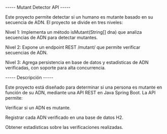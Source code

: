 ----- Mutant Detector API -----

Este proyecto permite detectar si un humano es mutante basado en su secuencia de ADN. El proyecto se divide en tres niveles:

Nivel 1: Implementa un método isMutant(String[] dna) que analiza secuencias de ADN para detectar mutantes.

Nivel 2: Expone un endpoint REST /mutant/ que permite verificar secuencias de ADN.

Nivel 3: Agrega persistencia en base de datos y estadísticas de ADN verificadas, con soporte para alta concurrencia.





----- Descripción -----

Este proyecto está diseñado para determinar si una persona es mutante en función de su ADN, mediante una API REST en Java Spring Boot. La API permite:

Verificar si un ADN es mutante.

Registrar cada ADN verificado en una base de datos H2.

Obtener estadísticas sobre las verificaciones realizadas.
